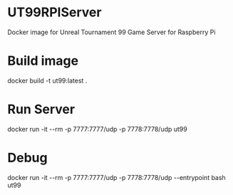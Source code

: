 # UT99RPIServer
Docker image for Unreal Tournament 99 Game Server for Raspberry Pi

# Build image
docker build -t ut99:latest .

# Run Server
docker run -it --rm -p 7777:7777/udp -p 7778:7778/udp ut99

# Debug
docker run -it --rm -p 7777:7777/udp -p 7778:7778/udp --entrypoint bash ut99


